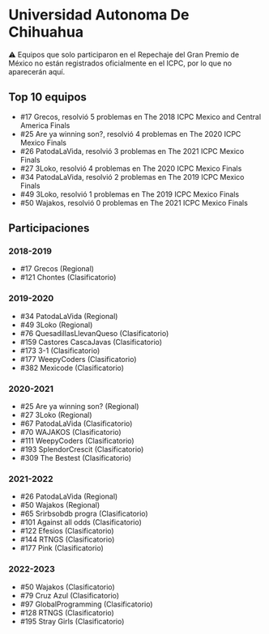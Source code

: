 # Universidad Autonoma De Chihuahua

:warning: Equipos que solo participaron en el Repechaje del Gran Premio de México no están registrados oficialmente en el ICPC, por lo que no aparecerán aquí.

## Top 10 equipos

- #17 Grecos, resolvió 5 problemas en The 2018 ICPC Mexico and Central America Finals
- #25 Are ya winning son?, resolvió 4 problemas en The 2020 ICPC Mexico Finals
- #26 PatodaLaVida, resolvió 3 problemas en The 2021 ICPC Mexico Finals
- #27 3Loko, resolvió 4 problemas en The 2020 ICPC Mexico Finals
- #34 PatodaLaVida, resolvió 2 problemas en The 2019 ICPC Mexico Finals
- #49 3Loko, resolvió 1 problemas en The 2019 ICPC Mexico Finals
- #50 Wajakos, resolvió 0 problemas en The 2021 ICPC Mexico Finals

## Participaciones

### 2018-2019

- #17 Grecos (Regional)
- #121 Chontes (Clasificatorio)

### 2019-2020

- #34 PatodaLaVida (Regional)
- #49 3Loko (Regional)
- #76 QuesadillasLlevanQueso (Clasificatorio)
- #159 Castores CascaJavas (Clasificatorio)
- #173 3-1 (Clasificatorio)
- #177 WeepyCoders (Clasificatorio)
- #382 Mexicode (Clasificatorio)

### 2020-2021

- #25 Are ya winning son? (Regional)
- #27 3Loko (Regional)
- #67 PatodaLaVida (Clasificatorio)
- #70 WAJAKOS (Clasificatorio)
- #111 WeepyCoders (Clasificatorio)
- #193 SplendorCrescit (Clasificatorio)
- #309 The Bestest (Clasificatorio)

### 2021-2022

- #26 PatodaLaVida (Regional)
- #50 Wajakos (Regional)
- #65 Srirbsobdb progra (Clasificatorio)
- #101 Against all odds (Clasificatorio)
- #122 Efesios (Clasificatorio)
- #144 RTNGS (Clasificatorio)
- #177 Pink (Clasificatorio)

### 2022-2023

- #50 Wajakos (Clasificatorio)
- #79 Cruz Azul (Clasificatorio)
- #97 GlobalProgramming (Clasificatorio)
- #128 RTNGS (Clasificatorio)
- #195 Stray Girls (Clasificatorio)



